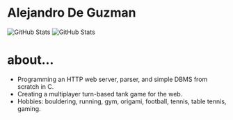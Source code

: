 # Alejandro De Guzman
![GitHub Stats](https://github-readme-stats.vercel.app/api?username=AlejandroDeGuzman&theme=tokyonight&show_icons=true&hide_border=true&count_private=true)
![GitHub Stats](https://github-readme-stats.vercel.app/api/top-langs/?username=AlejandroDeGuzman&theme=tokyonight&show_icons=true&hide_border=true&layout=compact)
# about...

* Programming an HTTP web server, parser, and simple DBMS from scratch in C.
* Creating a multiplayer turn-based tank game for the web.
* Hobbies: bouldering, running, gym, origami, football, tennis, table tennis, gaming.




